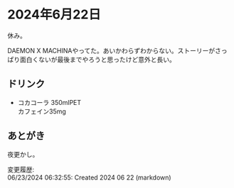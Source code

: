 # 2024年6月22日

休み。

DAEMON X MACHINAやってた。あいかわらずわからない。ストーリーがさっぱり面白くないが最後までやろうと思ったけど意外と長い。

## ドリンク

- コカコーラ 350mlPET  
カフェイン35mg

## あとがき

夜更かし。

変更履歴:  
06/23/2024 06:32:55: Created 2024 06 22 (markdown)  
